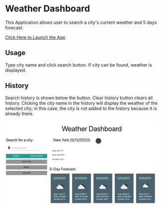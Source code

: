 # Weather Dashboard

This Application allows user to search a city's current weather and 5 days forecast.

[Click Here to Launch the App](https://ggulmom.github.io/weather-dashboard/)


## Usage
Type city name and click search button. If city can be found, weather is displayed.


## History
Search history is shown below the button. Clear history button clears all history. Clicking the city name in the history will display the weather of the selected city; in this case, the city is not added to the history because it is already there.

![App Screenshot](./assets/images/weather-dashboard.png)